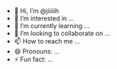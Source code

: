 - 👋 Hi, I’m @jiiiiih
- 👀 I’m interested in ...
- 🌱 I’m currently learning ...
- 💞️ I’m looking to collaborate on ...
- 📫 How to reach me ...
- 😄 Pronouns: ...
- ⚡ Fun fact: ...

<!---
jiiiiih/jiiiiih is a ✨ special ✨ repository because its `README.md` (this file) appears on your GitHub profile.
You can click the Preview link to take a look at your changes.
--->
